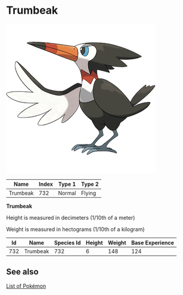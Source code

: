 # Trumbeak


![Trumbeak](images/732.png)

| **Name** | **Index** | **Type 1** | **Type 2** |
|----|----|----|----|
| Trumbeak | 732 | Normal | Flying  |

**Trumbeak** 


Height is measured in decimeters (1/10th of a meter)

Weight is measured in hectograms (1/10th of a kilogram)

| **Id** | **Name** | **Species Id** | **Height** | **Weight** | **Base Experience** |
|--------|----------|----------------|------------|------------|---------------------|
| 732 | Trumbeak | 732 | 6 | 148 | 124 |


## See also

[List of Pokémon](../pokemon.md)
